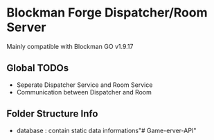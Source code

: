 # Blockman Forge Dispatcher/Room Server
Mainly compatible with Blockman GO v1.9.17

## Global TODOs
- Seperate Dispatcher Service and Room Service
- Communication between Dispatcher and Room

## Folder Structure Info

- database : contain static data informations"# Game-erver-API" 
